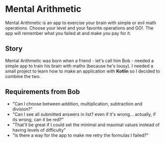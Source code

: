 # Mental Arithmetic #

Mental Arithmetic is an app to exercise your brain with simple or evil math operations. Choose your level and your favorite operations and GO!. The app will remember what you failed at and make you pay for it.

## Story ##

Mental Arithmetic was born when a friend - let's call him Bob - needed a simple app to train his brain with maths (because he's lousy). I needed a small project to learn how to make an application with **Kotlin** so I decided to combine the two.

## Requirements from Bob ##

- "Can I choose between addition, multiplication, subtraction and division?"
- "Can I see all submitted answers in list? even if it's wrong... actually, if its wrong, can it be red?"
- "That'll be great if I could set the minimal and maximal values instead of having levels of difficulty"
- "Is there a way for the app to make me retry the formulas I failed?"
